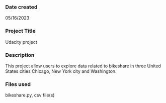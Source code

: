 ### Date created
05/16/2023
### Project Title
Udacity project 
### Description
This project allow users to explore data related to bikeshare in three United States cities Chicago, New York city and Washington.
### Files used
bikeshare.py, csv file(s)
